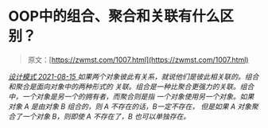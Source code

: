 <!--yml
category: 未分类
date: 0001-01-01 00:00:00
-->

# OOP中的组合、聚合和关联有什么区别？

> 原文：[https://zwmst.com/1007.html](https://zwmst.com/1007.html)

   [ *设计模式* ](https://zwmst.com/%e8%ae%be%e8%ae%a1%e6%a8%a1%e5%bc%8f)*[ <time datetime="2021-08-15T09:36:38+08:00"> 2021-08-15 </time> ](https://zwmst.com/1007.html)  如果两个对象彼此有关系，就说他们是彼此相关联的。组合和聚合是面向对象中的两种形式的 关联。组合是一种比聚合更强力的关联。组合中，一个对象是另一个的拥有者，而聚合则是指 一个对象使用另一个对象。如果对象 A 是由对象 B 组合的，则 A 不存在的话，B一定不存在， 但是如果 A 对象聚合了一个对象 B，则即使 A 不存在了，B 也可以单独存在。*